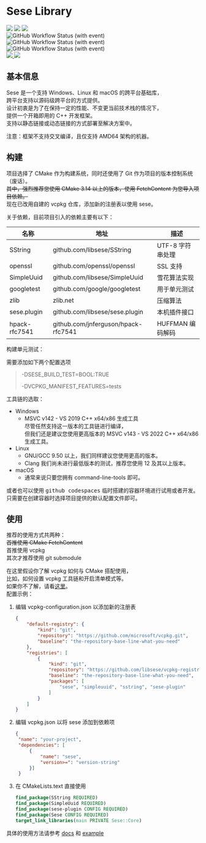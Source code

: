 # Sese Library

<div>
  <img src="https://img.shields.io/static/v1?label=license&message=Apache-2.0&color=red"/>
  <img src="https://img.shields.io/static/v1?label=language&message=C%2B%2B%2020&color=red&logo=cplusplus"/>
  <img src="https://img.shields.io/static/v1?label=build%20system&message=CMake&color=red&logo=cmake"/>
  <br>
  <img alt="GitHub Workflow Status (with event)" src="https://img.shields.io/github/actions/workflow/status/libsese/sese.core/windows-latest.yml?label=Windows&logo=windows">
  <img alt="GitHub Workflow Status (with event)" src="https://img.shields.io/github/actions/workflow/status/libsese/sese.core/ubuntu-latest.yml?label=Ubuntu&logo=ubuntu">
  <img alt="GitHub Workflow Status (with event)" src="https://img.shields.io/github/actions/workflow/status/libsese/sese.core/macos-latest.yml?label=macOS&logo=apple">
  <br>
  <a href="mailto://shiina_kaoru@outlook.com">
  <img src="https://img.shields.io/static/v1?label=email&message=SHIINA_KAORU@Outlook.com&color=skyblue&logo=gmail"/>
  </a>
  <img src="https://img.shields.io/static/v1?label=QQ&message=995602964&color=skyblue&logo=tencentqq"/>
</div>

## 基本信息

Sese 是一个支持 Windows、Linux 和 macOS 的跨平台基础库，<br>
跨平台支持以源码级跨平台的方式提供。<br>
设计初衷是为了在保持一定的性能、不变更当前技术栈的情况下，<br>
提供一个开箱即用的 C++ 开发框架。<br>
支持以静态链接或动态链接的方式部署至解决方案中。

注意：框架不支持交叉编译，且仅支持 AMD64 架构的机器。

## 构建

项目选择了 CMake 作为构建系统，同时还使用了 Git 作为项目的版本控制系统（废话）。<br>
~~其中，强烈推荐您使用 CMake 3.14 以上的版本，使用 FetchContent 为您导入项目依赖。~~<br>
现在已改用自建的 vcpkg 仓库，添加新的注册表以使用 sese。

关于依赖，目前项目引入的依赖主要有以下：

| 名称            | 地址                                  | 描述           |
|---------------|-------------------------------------|--------------|
| SString       | github.com/libsese/SString          | UTF-8 字符串处理  |
| openssl       | github.com/openssl/openssl          | SSL 支持       |
| SimpleUuid    | github.com/libsese/SimpleUuid       | 雪花算法实现       |
| googletest    | github.com/google/googletest        | 用于单元测试       |
| zlib          | zlib.net                            | 压缩算法         |
| sese.plugin   | github.com/libsese/sese.plugin      | 本机插件接口       |
| hpack-rfc7541 | github.com/jnferguson/hpack-rfc7541 | HUFFMAN 编码解码 |

构建单元测试：

需要添加如下两个配置选项

> -DSESE_BUILD_TEST=BOOL:TRUE
>
> -DVCPKG_MANIFEST_FEATURES=tests

工具链的选取：

- Windows
    - MSVC v142 - VS 2019 C++ x64/x86 生成工具<br>尽管任然支持这一版本的工具链进行编译，<br>但我们还是建议您使用更高版本的
      MSVC v143 - VS 2022 C++ x64/x86 生成工具。
- Linux
    - GNU/GCC 9.50 以上，我们同样建议您使用更高的版本。
    - Clang 我们尚未进行最低版本的测试，推荐您使用 12 及其以上版本。
- macOS
    - 通常来说只要您拥有 command-line-tools 即可。

或者也可以使用 <kbd>github codespaces</kbd> 临时搭建的容器环境进行试用或者开发。<br>
只需要在创建容器时选择项目提供的默认配置文件即可。

## 使用

推荐的使用方式共两种：<br>
~~首推使用 CMake FetchContent <br>~~
首推使用 vcpkg<br>
其次才推荐使用 git submodule

在这里假设你了解 vcpkg 如何与 CMake 搭配使用，<br>
比如，如何设置 vcpkg 工具链和开启清单模式等。<br>
如果你不了解，请看[这里](https://vcpkg.io/en/getting-started.html#Using%20vcpkg%20with%20CMake)。<br>
配置示例：

1. 编辑 vcpkg-configuration.json 以添加新的注册表

   ```json
   {
       "default-registry": {
           "kind": "git",
           "repository": "https://github.com/microsoft/vcpkg.git",
           "baseline": "the-repository-base-line-what-you-need"
       },
       "registries": [
           {
               "kind": "git",
               "repository": "https://github.com/libsese/vcpkg-registry.git",
               "baseline": "the-repository-base-line-what-you-need",
               "packages": [
                   "sese", "simpleuuid", "sstring", "sese-plugin"
               ]
           }
       ]
   }
   ```

2. 编辑 vcpkg.json 以将 sese 添加到依赖项

   ```json
   {
    "name": "your-project",
    "dependencies": [
        {
            "name": "sese",
            "version>=": "version-string"
        }]
    }
   ```

3. 在 CMakeLists.text 直接使用

   ```cmake
   find_package(SString REQUIRED)
   find_package(SimpleUuid REQUIRED)
   find_package(sese-plugin CONFIG REQUIRED)
   find_package(Sese CONFIG REQUIRED)
   target_link_libraries(main PRIVATE Sese::Core)
   ```

具体的使用方法请参考 [docs](docs/readme.md) 和 [example](example/CMakeLists.txt)
